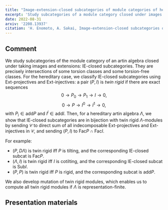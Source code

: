 ```yaml
---
title: "Image-extension-closed subcategories of module categories of hereditary algebras"
excerpt: 'Study subcategories of a module category closed under images and extensions.'
date: 2022-08-31
arxiv: '2208.13937'
citation: 'H. Enomoto, A. Sakai, Image-extension-closed subcategories of module categories of hereditary algebras, arXiv:2208.13937.'
---
```


## Comment

We study subcategories of the module category of an artin algebra closed under taking images and extensions: IE-closed subcategories. They are precisely intersections of some torsion classes and some torsion-free classes.
For the hereditary case, we classify IE-closed subcategories using Ext-projectives and Ext-injectives: a pair $(P,I)$ is *twin rigid* if there are exact sequences
$$
0 \to P_0 \to P_1 \to I \to 0,
$$
$$
0 \to P \to I^0 \to I^1 \to 0,
$$
with $P_i \in \mathsf{add} P$ and $I^i \in \mathsf{add} I$.
Then, for a hereditary artin algebra $\Lambda$, we show that IE-closed subcategories are in bijection with twin rigid $\Lambda$-modules by sending $\mathcal{C}$ to direct sum of all indecomposable Ext-projectives and Ext-injectives in $\mathcal{C}$, and sending $(P,I)$ to $\mathsf{Fac} P \cap \mathsf{Fac} I$.

For example:
- $(P, D\Lambda)$ is twin rigid iff $P$ is tilting, and the corresponding IE-closed subcat is $\mathsf{Fac} P$.
- $(\Lambda, I)$ is twin rigid iff $I$ is cotilting, and the corresponding IE-closed subcat is $\mathsf{Sub} I$.
- $(P,P)$ is twin rigid iff $P$ is rigid, and the corresponding subcat is $\mathsf{add} P$.

We also develop mutation of twin rigid modules, which enables us to compute all twin rigid modules if $\Lambda$ is representation-finite.


## Presentation materials
